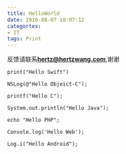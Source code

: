 ```yaml
---
title: HelloWorld
date: 2016-08-07 18:07:12
categortes: 
- IT
tags: Print
---
```


反馈请联系[**hertz@hertzwang.com**](mailto:hertz@hertzwang.com),谢谢

	print("Hello Swift")
	
	NSLog(@"Hello Objeict-C");

	printf("Hello C");

	System.out.println("Hello Java");

	echo "Hello PHP";

	Console.log('Hello Web');

	Log.i("Hello Android");

